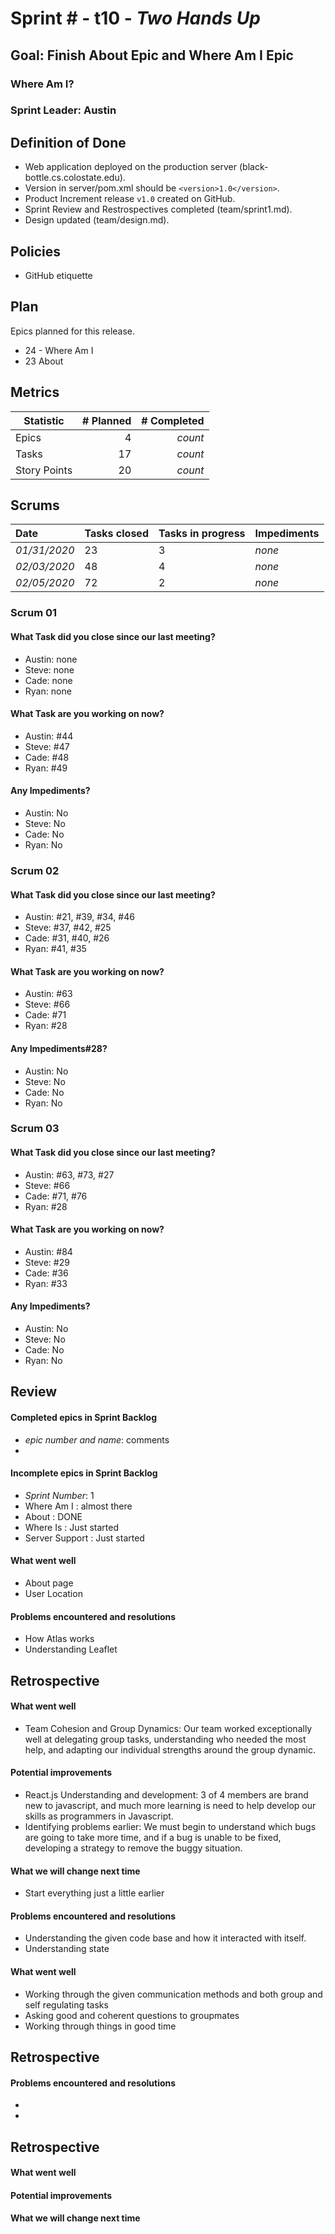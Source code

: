# Sprint # - t10 - *Two Hands Up*

## Goal: Finish About Epic and Where Am I Epic

### Where Am I?
### Sprint Leader: Austin

## Definition of Done

* Web application deployed on the production server (black-bottle.cs.colostate.edu).
* Version in server/pom.xml should be `<version>1.0</version>`.
* Product Increment release `v1.0` created on GitHub.
* Sprint Review and Restrospectives completed (team/sprint1.md).
* Design updated (team/design.md).

## Policies

* GitHub etiquette


## Plan

Epics planned for this release.

* 24 - Where Am I
* 23 About


## Metrics

| Statistic | # Planned | # Completed |
| --- | ---: | ---: |
| Epics | 4 | *count* |
| Tasks |  17   | *count* |
| Story Points |  20 | *count* |


## Scrums

| Date | Tasks closed  | Tasks in progress | Impediments |
| :--- | :--- | :--- | :--- |
| *01/31/2020* | 23 | 3 | *none* |
| *02/03/2020* | 48 | 4 | *none* |
| *02/05/2020* | 72 | 2 | *none* |


### Scrum 01
#### What Task did you close since our last meeting?
* Austin: none
* Steve: none
* Cade: none
* Ryan: none

#### What Task are you working on now?
* Austin: #44
* Steve: #47
* Cade: #48
* Ryan: #49

#### Any Impediments?
* Austin: No
* Steve: No
* Cade: No
* Ryan: No

### Scrum 02
#### What Task did you close since our last meeting?
* Austin: #21, #39, #34, #46
* Steve: #37, #42, #25
* Cade: #31, #40, #26
* Ryan: #41, #35 

#### What Task are you working on now?
* Austin: #63
* Steve: #66
* Cade: #71
* Ryan: #28

#### Any Impediments#28?
* Austin: No
* Steve: No
* Cade: No 
* Ryan: No

### Scrum 03
#### What Task did you close since our last meeting?
* Austin: #63, #73, #27
* Steve: #66
* Cade: #71, #76
* Ryan: #28

#### What Task are you working on now?
* Austin: #84
* Steve: #29
* Cade: #36
* Ryan: #33

#### Any Impediments?
* Austin: No
* Steve: No
* Cade: No
* Ryan: No

## Review

#### Completed epics in Sprint Backlog
* *epic number and name*:  comments
*

#### Incomplete epics in Sprint Backlog
* *Sprint Number*: 1
* Where Am I : almost there
* About : DONE
* Where Is : Just started
* Server Support : Just started


#### What went well
* About page
* User Location

#### Problems encountered and resolutions
* How Atlas works
* Understanding Leaflet

## Retrospective

#### What went well
* Team Cohesion and Group Dynamics: 
    Our team worked exceptionally well at delegating group tasks,
    understanding who needed the most help, and adapting our individual strengths around the
    group dynamic. 
#### Potential improvements
* React.js Understanding and development: 3 of 4 members are brand new to javascript, and much more
    learning is need to help develop our skills as programmers in Javascript. 
* Identifying problems earlier: We must begin to understand which bugs are going to take more time, and 
    if a bug is unable to be fixed, developing a strategy to remove the buggy situation. 
#### What we will change next time
* Start everything just a little earlier

#### Problems encountered and resolutions
* Understanding the given code base and how it interacted with itself.
* Understanding state

#### What went well
* Working through the given communication methods and both group and self regulating tasks
* Asking good and coherent questions to groupmates
* Working through things in good time 

## Retrospective

#### Problems encountered and resolutions
*
*

## Retrospective

#### What went well

#### Potential improvements

#### What we will change next time
